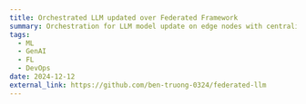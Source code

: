 ```yaml
---
title: Orchestrated LLM updated over Federated Framework
summary: Orchestration for LLM model update on edge nodes with centralized learning
tags:
  - ML
  - GenAI
  - FL
  - DevOps
date: 2024-12-12
external_link: https://github.com/ben-truong-0324/federated-llm
---
```

